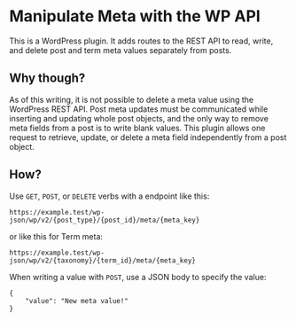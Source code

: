 # Manipulate Meta with the WP API

This is a WordPress plugin. It adds routes to the REST API to read, write, and delete post and term meta values separately from posts.

## Why though?

As of this writing, it is not possible to delete a meta value using the WordPress REST API. Post meta updates must be communicated while inserting and updating whole post objects, and the only way to remove meta fields from a post is to write blank values. This plugin allows one request to retrieve, update, or delete a meta field independently from a post object.

## How?

Use `GET`, `POST`, or `DELETE` verbs with a endpoint like this:

`https://example.test/wp-json/wp/v2/{post_type}/{post_id}/meta/{meta_key}`

or like this for Term meta:

`https://example.test/wp-json/wp/v2/{taxonomy}/{term_id}/meta/{meta_key}`

When writing a value with `POST`, use a JSON body to specify the value:

```
{
	"value": "New meta value!"
}
```
